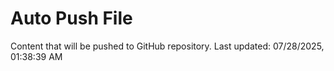 # Auto Push File

Content that will be pushed to GitHub repository.
Last updated: 07/28/2025, 01:38:39 AM